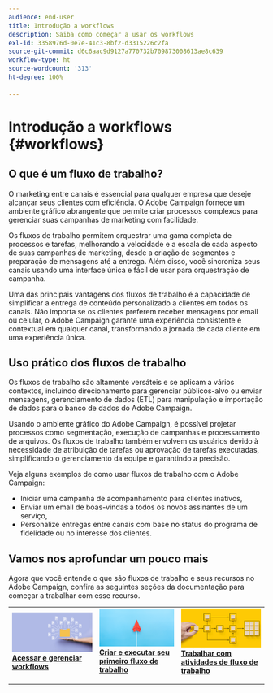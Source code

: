 ```yaml
---
audience: end-user
title: Introdução a workflows
description: Saiba como começar a usar os workflows
exl-id: 3358976d-0e7e-41c3-8bf2-d3315226c2fa
source-git-commit: d6c6aac9d9127a770732b709873008613ae8c639
workflow-type: ht
source-wordcount: '313'
ht-degree: 100%

---
```


# Introdução a workflows {#workflows}

## O que é um fluxo de trabalho?

O marketing entre canais é essencial para qualquer empresa que deseje alcançar seus clientes com eficiência. O Adobe Campaign fornece um ambiente gráfico abrangente que permite criar processos complexos para gerenciar suas campanhas de marketing com facilidade.

Os fluxos de trabalho permitem orquestrar uma gama completa de processos e tarefas, melhorando a velocidade e a escala de cada aspecto de suas campanhas de marketing, desde a criação de segmentos e preparação de mensagens até a entrega. Além disso, você sincroniza seus canais usando uma interface única e fácil de usar para orquestração de campanha.

Uma das principais vantagens dos fluxos de trabalho é a capacidade de simplificar a entrega de conteúdo personalizado a clientes em todos os canais. Não importa se os clientes preferem receber mensagens por email ou celular, o Adobe Campaign garante uma experiência consistente e contextual em qualquer canal, transformando a jornada de cada cliente em uma experiência única.

## Uso prático dos fluxos de trabalho

Os fluxos de trabalho são altamente versáteis e se aplicam a vários contextos, incluindo direcionamento para gerenciar públicos-alvo ou enviar mensagens, gerenciamento de dados (ETL) para manipulação e importação de dados para o banco de dados do Adobe Campaign.

Usando o ambiente gráfico do Adobe Campaign, é possível projetar processos como segmentação, execução de campanhas e processamento de arquivos. Os fluxos de trabalho também envolvem os usuários devido à necessidade de atribuição de tarefas ou aprovação de tarefas executadas, simplificando o gerenciamento da equipe e garantindo a precisão.

Veja alguns exemplos de como usar fluxos de trabalho com o Adobe Campaign:

* Iniciar uma campanha de acompanhamento para clientes inativos,
* Enviar um email de boas-vindas a todos os novos assinantes de um serviço,
* Personalize entregas entre canais com base no status do programa de fidelidade ou no interesse dos clientes.

## Vamos nos aprofundar um pouco mais

Agora que você entende o que são fluxos de trabalho e seus recursos no Adobe Campaign, confira as seguintes seções da documentação para começar a trabalhar com esse recurso.

<table style="table-layout:fixed"><tr style="border: 0;">
<td>
<a href="access-monitor.md">
<img alt="Acessar e gerenciar workflows" src="assets/do-not-localize/workflow-access.jpeg">
</a>
<div>
<a href="access-monitor.md"><strong>Acessar e gerenciar workflows</strong></a>
</div>
<p>
</td>
<td>
<a href="create-workflow.md">
<img alt="Criar e executar seu primeiro fluxo de trabalho" src="assets/do-not-localize/workflow-create.jpeg">
</a>
<div><a href="create-workflow.md"><strong>Criar e executar seu primeiro fluxo de trabalho</strong>
</div>
<p>
</td>
<td>
<a href="activities/about-activities.md">
<img alt="Trabalhar com atividades de fluxo de trabalho" src="assets/do-not-localize/workflow-activities.jpeg">
</a>
<div>
<a href="activities/about-activities.md"><strong>Trabalhar com atividades de fluxo de trabalho</strong></a>
</div>
<p></td>
</tr></table>